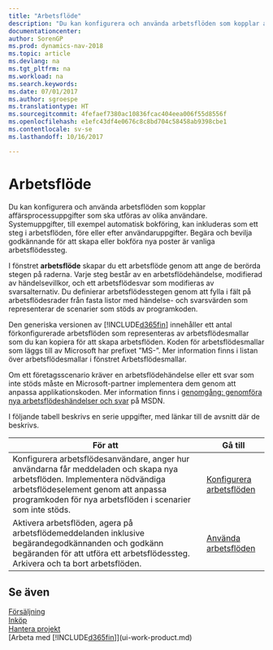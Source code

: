 ```yaml
---
title: "Arbetsflöde"
description: "Du kan konfigurera och använda arbetsflöden som kopplar affärsprocessuppgifter som ska utföras av olika användare. Systemuppgifter, till exempel automatisk bokföring, kan inkluderas som ett steg i arbetsflöden, före eller efter användaruppgifter. Begära och bevilja godkännande för att skapa eller bokföra nya poster är vanliga arbetsflödessteg."
documentationcenter: 
author: SorenGP
ms.prod: dynamics-nav-2018
ms.topic: article
ms.devlang: na
ms.tgt_pltfrm: na
ms.workload: na
ms.search.keywords: 
ms.date: 07/01/2017
ms.author: sgroespe
ms.translationtype: HT
ms.sourcegitcommit: 4fefaef7380ac10836fcac404eea006f55d8556f
ms.openlocfilehash: e1efc43df4e0676c8c8bd704c58458ab9398cbe1
ms.contentlocale: sv-se
ms.lasthandoff: 10/16/2017

---
```

# <a name="workflow"></a>Arbetsflöde
Du kan konfigurera och använda arbetsflöden som kopplar affärsprocessuppgifter som ska utföras av olika användare. Systemuppgifter, till exempel automatisk bokföring, kan inkluderas som ett steg i arbetsflöden, före eller efter användaruppgifter. Begära och bevilja godkännande för att skapa eller bokföra nya poster är vanliga arbetsflödessteg.  

 I fönstret **arbetsflöde** skapar du ett arbetsflöde genom att ange de berörda stegen på raderna. Varje steg består av en arbetsflödehändelse, modifierad av händelsevillkor, och ett arbetsflödesvar som modifieras av svarsalternativ. Du definierar arbetsflödesstegen genom att fylla i fält på arbetsflödesrader från fasta listor med händelse- och svarsvärden som representerar de scenarier som stöds av programkoden.  

 Den generiska versionen av [!INCLUDE[d365fin](includes/d365fin_md.md)] innehåller ett antal förkonfigurerade arbetsflöden som representeras av arbetsflödesmallar som du kan kopiera för att skapa arbetsflöden. Koden för arbetsflödesmallar som läggs till av Microsoft har prefixet ”MS-”. Mer information finns i listan över arbetsflödesmallar i fönstret Arbetsflödesmallar.  

 Om ett företagsscenario kräver en arbetsflödehändelse eller ett svar som inte stöds måste en Microsoft-partner implementera dem genom att anpassa applikationskoden. Mer information finns i [genomgång: genomföra nya arbetsflödeshändelser och svar](https://msdn.microsoft.com/en-us/library/mt574349.aspx) på MSDN.  

 I följande tabell beskrivs en serie uppgifter, med länkar till de avsnitt där de beskrivs.  

|**För att**|**Gå till**|  
|------------|-------------|  
|Konfigurera arbetsflödesanvändare, anger hur användarna får meddeladen och skapa nya arbetsflöden. Implementera nödvändiga arbetsflödeselement genom att anpassa programkoden för nya arbetsflöden i scenarier som inte stöds.|[Konfigurera arbetsflöden](across-set-up-workflows.md)|  
|Aktivera arbetsflöden, agera på arbetsflödemeddelanden inklusive begärandegodkännanden och godkänn begäranden för att utföra ett arbetsflödessteg. Arkivera och ta bort arbetsflöden.|[Använda arbetsflöden](across-use-workflows.md)|  

## <a name="see-also"></a>Se även  
[Försäljning](sales-manage-sales.md)  
[Inköp](purchasing-manage-purchasing.md)  
[Hantera projekt](projects-manage-projects.md)  
[Arbeta med [!INCLUDE[d365fin](includes/d365fin_md.md)]](ui-work-product.md)

